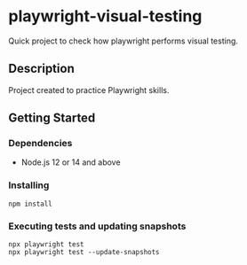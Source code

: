 # playwright-visual-testing
Quick project to check how playwright performs visual testing.

## Description

Project created to practice Playwright skills.

## Getting Started

### Dependencies

* Node.js 12 or 14 and above

### Installing

```
npm install
```

### Executing tests and updating snapshots

```
npx playwright test
npx playwright test --update-snapshots        
```